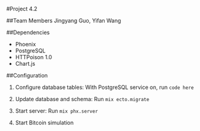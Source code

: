 #Project 4.2

##Team Members
Jingyang Guo, Yifan Wang

##Dependencies
- Phoenix
- PostgreSQL
- HTTPoison 1.0
- Chart.js

##Configuration
1. Configure database tables:
	With PostgreSQL service on, run `code here`

2. Update database and schema:
	Run `mix ecto.migrate`

3. Start server:
	Run `mix phx.server`

4. Start Bitcoin simulation
